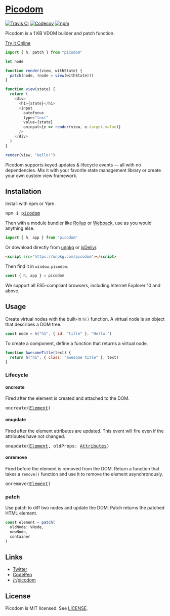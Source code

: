 # [Picodom](https://codepen.io/picodom)
[![Travis CI](https://img.shields.io/travis/picodom/picodom/master.svg)](https://travis-ci.org/picodom/picodom)
[![Codecov](https://img.shields.io/codecov/c/github/picodom/picodom/master.svg)](https://codecov.io/gh/picodom/picodom)
[![npm](https://img.shields.io/npm/v/picodom.svg)](https://www.npmjs.org/package/picodom)

Picodom is a 1 KB VDOM builder and patch function.

[Try it Online](https://codepen.io/picodom/pen/BRbJpG?editors=0010)

```js
import { h, patch } from "picodom"

let node

function render(view, withState) {
  patch(node, (node = view(withState)))
}

function view(state) {
  return (
    <div>
      <h1>{state}</h1>
      <input
        autofocus
        type="text"
        value={state}
        oninput={e => render(view, e.target.value)}
      />
    </div>
  )
}

render(view, "Hello!")
```

Picodom supports keyed updates & lifecycle events — all with no dependencies. Mix it with your favorite state management library or create your own custom view framework.

## Installation

Install with npm or Yarn.

<pre>
npm i <a href="https://www.npmjs.com/package/picodom">picodom</a>
</pre>

Then with a module bundler like [Rollup](https://github.com/rollup/rollup) or [Webpack](https://github.com/webpack/webpack), use as you would anything else.

```jsx
import { h, app } from "picodom"
```

Or download directly from [unpkg](https://unpkg.com/picodom) or [jsDelivr](https://cdn.jsdelivr.net/npm/picodom@latest/dist/picodom.js).

```html
<script src="https://unpkg.com/picodom"></script>
```

Then find it in `window.picodom`.

```jsx
const { h, app } = picodom
```

We support all ES5-compliant browsers, including Internet Explorer 10 and above.

## Usage

Create virtual nodes with the built-in `h()` function. A virtual node is an object that describes a DOM tree.

```js
const node = h("h1", { id: "title" }, "Hello.")
```

To create a component, define a function that returns a virtual node.

```js
function AwesomeTitle(text) {
  return h("h1", { class: "awesome title" }, text)
}
```

### Lifecycle

#### oncreate

Fired after the element is created and attached to the DOM.

<pre>
<a id="oncreate-api"></a>oncreate(<a href="https://developer.mozilla.org/en-US/docs/Web/API/Element">Element</a>)
</pre>

#### onupdate

Fired after the element attributes are updated. This event will fire even if the attributes have not changed.

<pre>
<a id="onupdate-api"></a>onupdate(<a href="https://developer.mozilla.org/en-US/docs/Web/API/Element">Element</a>, oldProps: <a href="#attributes">Attributes</a>)
</pre>

#### onremove

Fired before the element is removed from the DOM. Return a function that takes a `remove()` function and use it to remove the element asynchronously.

<pre>
<a id="onremove-api"></a>onremove(<a href="https://developer.mozilla.org/en-US/docs/Web/API/Element">Element</a>)
</pre>

### patch

Use patch to diff two nodes and update the DOM. Patch returns the patched HTML element.

```js
const element = patch(
  oldNode: VNode,
  newNode,
  container
)
```

## Links

- [Twitter](https://twitter.com/picodom)
- [CodePen](https://codepen.io/picodom)
- [/r/picodom](https://www.reddit.com/r/picodom)

## License

Picodom is MIT licensed. See [LICENSE](/LICENSE.md).
